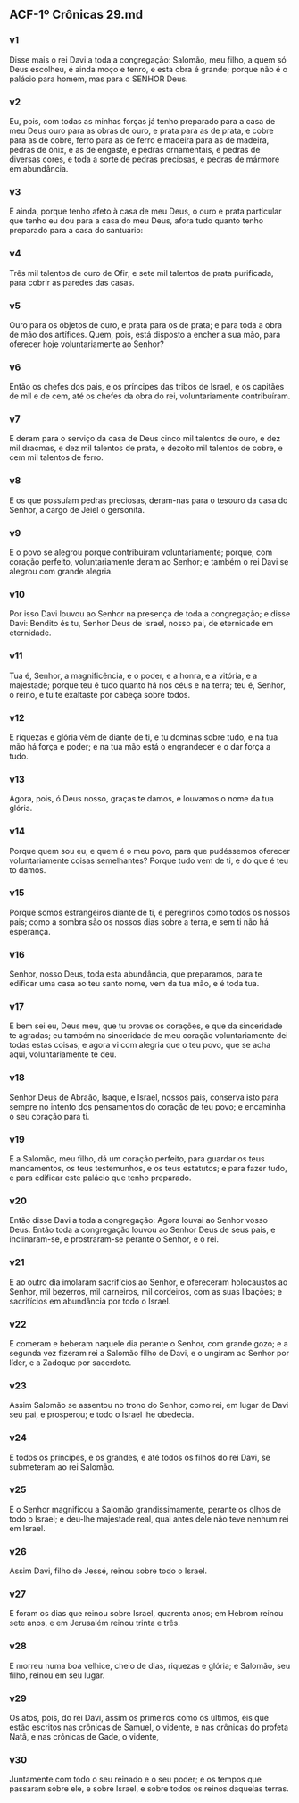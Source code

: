 ## ACF-1º Crônicas 29.md
### v1
 Disse mais o rei Davi a toda a congregação: Salomão, meu filho, a quem só Deus escolheu, é ainda moço e tenro, e esta obra é grande; porque não é o palácio para homem, mas para o SENHOR Deus.
### v2
 Eu, pois, com todas as minhas forças já tenho preparado para a casa de meu Deus ouro para as obras de ouro, e prata para as de prata, e cobre para as de cobre, ferro para as de ferro e madeira para as de madeira, pedras de ônix, e as de engaste, e pedras ornamentais, e pedras de diversas cores, e toda a sorte de pedras preciosas, e pedras de mármore em abundância.
### v3
 E ainda, porque tenho afeto à casa de meu Deus, o ouro e prata particular que tenho eu dou para a casa do meu Deus, afora tudo quanto tenho preparado para a casa do santuário:
### v4
 Três mil talentos de ouro de Ofir; e sete mil talentos de prata purificada, para cobrir as paredes das casas.
### v5
 Ouro para os objetos de ouro, e prata para os de prata; e para toda a obra de mão dos artífices. Quem, pois, está disposto a encher a sua mão, para oferecer hoje voluntariamente ao Senhor?
### v6
 Então os chefes dos pais, e os príncipes das tribos de Israel, e os capitães de mil e de cem, até os chefes da obra do rei, voluntariamente contribuíram.
### v7
 E deram para o serviço da casa de Deus cinco mil talentos de ouro, e dez mil dracmas, e dez mil talentos de prata, e dezoito mil talentos de cobre, e cem mil talentos de ferro.
### v8
 E os que possuíam pedras preciosas, deram-nas para o tesouro da casa do Senhor, a cargo de Jeiel o gersonita.
### v9
 E o povo se alegrou porque contribuíram voluntariamente; porque, com coração perfeito, voluntariamente deram ao Senhor; e também o rei Davi se alegrou com grande alegria.
### v10
 Por isso Davi louvou ao Senhor na presença de toda a congregação; e disse Davi: Bendito és tu, Senhor Deus de Israel, nosso pai, de eternidade em eternidade.
### v11
 Tua é, Senhor, a magnificência, e o poder, e a honra, e a vitória, e a majestade; porque teu é tudo quanto há nos céus e na terra; teu é, Senhor, o reino, e tu te exaltaste por cabeça sobre todos.
### v12
 E riquezas e glória vêm de diante de ti, e tu dominas sobre tudo, e na tua mão há força e poder; e na tua mão está o engrandecer e o dar força a tudo.
### v13
 Agora, pois, ó Deus nosso, graças te damos, e louvamos o nome da tua glória.
### v14
 Porque quem sou eu, e quem é o meu povo, para que pudéssemos oferecer voluntariamente coisas semelhantes? Porque tudo vem de ti, e do que é teu to damos.
### v15
 Porque somos estrangeiros diante de ti, e peregrinos como todos os nossos pais; como a sombra são os nossos dias sobre a terra, e sem ti não há esperança.
### v16
 Senhor, nosso Deus, toda esta abundância, que preparamos, para te edificar uma casa ao teu santo nome, vem da tua mão, e é toda tua.
### v17
 E bem sei eu, Deus meu, que tu provas os corações, e que da sinceridade te agradas; eu também na sinceridade de meu coração voluntariamente dei todas estas coisas; e agora vi com alegria que o teu povo, que se acha aqui, voluntariamente te deu.
### v18
 Senhor Deus de Abraão, Isaque, e Israel, nossos pais, conserva isto para sempre no intento dos pensamentos do coração de teu povo; e encaminha o seu coração para ti.
### v19
 E a Salomão, meu filho, dá um coração perfeito, para guardar os teus mandamentos, os teus testemunhos, e os teus estatutos; e para fazer tudo, e para edificar este palácio que tenho preparado.
### v20
 Então disse Davi a toda a congregação: Agora louvai ao Senhor vosso Deus. Então toda a congregação louvou ao Senhor Deus de seus pais, e inclinaram-se, e prostraram-se perante o Senhor, e o rei.
### v21
 E ao outro dia imolaram sacrifícios ao Senhor, e ofereceram holocaustos ao Senhor, mil bezerros, mil carneiros, mil cordeiros, com as suas libações; e sacrifícios em abundância por todo o Israel.
### v22
 E comeram e beberam naquele dia perante o Senhor, com grande gozo; e a segunda vez fizeram rei a Salomão filho de Davi, e o ungiram ao Senhor por líder, e a Zadoque por sacerdote.
### v23
 Assim Salomão se assentou no trono do Senhor, como rei, em lugar de Davi seu pai, e prosperou; e todo o Israel lhe obedecia.
### v24
 E todos os príncipes, e os grandes, e até todos os filhos do rei Davi, se submeteram ao rei Salomão.
### v25
 E o Senhor magnificou a Salomão grandissimamente, perante os olhos de todo o Israel; e deu-lhe majestade real, qual antes dele não teve nenhum rei em Israel.
### v26
 Assim Davi, filho de Jessé, reinou sobre todo o Israel.
### v27
 E foram os dias que reinou sobre Israel, quarenta anos; em Hebrom reinou sete anos, e em Jerusalém reinou trinta e três.
### v28
 E morreu numa boa velhice, cheio de dias, riquezas e glória; e Salomão, seu filho, reinou em seu lugar.
### v29
 Os atos, pois, do rei Davi, assim os primeiros como os últimos, eis que estão escritos nas crônicas de Samuel, o vidente, e nas crônicas do profeta Natã, e nas crônicas de Gade, o vidente,
### v30
 Juntamente com todo o seu reinado e o seu poder; e os tempos que passaram sobre ele, e sobre Israel, e sobre todos os reinos daquelas terras.
